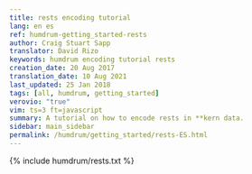 ```yaml
---
title: rests encoding tutorial
lang: en es
ref: humdrum-getting_started-rests
author: Craig Stuart Sapp
translator: David Rizo
keywords: humdrum encoding tutorial rests
creation_date: 20 Aug 2017
translation_date: 10 Aug 2021
last_updated: 25 Jan 2018
tags: [all, humdrum, getting_started]
verovio: "true"
vim: ts=3 ft=javascript
summary: A tutorial on how to encode rests in **kern data.
sidebar: main_sidebar
permalink: /humdrum/getting_started/rests-ES.html
---
```


{% include humdrum/rests.txt %}

